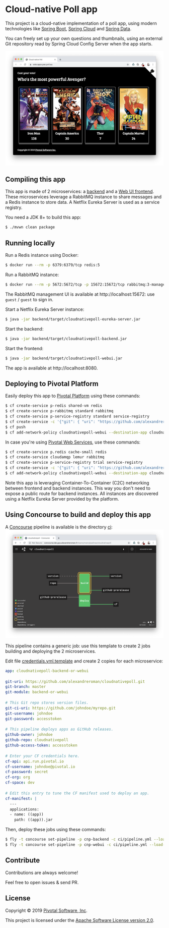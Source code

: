 # Cloud-native Poll app

This project is a cloud-native implementation of a poll app, using modern technologies
like [Spring Boot](https://spring.io/projects/spring-boot),
[Spring Cloud](https://spring.io/projects/spring-cloud) and
[Spring Data](https://spring.io/projects/spring-data).

You can freely set up your own questions and thumbnails, using an external Git repository
read by Spring Cloud Config Server when the app starts.

<img src="app-screenshot.png"/>

## Compiling this app

This app is made of 2 microservices: a [backend](backend) and a
[Web UI frontend](frontend). These microservices leverage a RabbitMQ instance to share
messages and a Redis instance to store data. A Netflix Eureka Server is used as a
service registry.

You need a JDK 8+ to build this app:
```bash
$ ./mvwn clean package
```

## Running locally

Run a Redis instance using Docker:
```bash
$ docker run --rm -p 6379:6379/tcp redis:5
```

Run a RabbitMQ instance:
```bash
$ docker run --rm -p 5672:5672/tcp -p 15672:15672/tcp rabbitmq:3-management
```

The RabbitMQ management UI is available at http://localhost:15672:
use `guest` / `guest` to sign in.

Start a Netflix Eureka Server instance:
```bash
$ java -jar backend/target/cloudnativepoll-eureka-server.jar
```

Start the backend:
```bash
$ java -jar backend/target/cloudnativepoll-backend.jar
```

Start the frontend:
```bash
$ java -jar backend/target/cloudnativepoll-webui.jar
```

The app is available at http://localhost:8080.

## Deploying to Pivotal Platform

Easily deploy this app to [Pivotal Platform](https://pivotal.io/platform)
using these commands:
```bash
$ cf create-service p-redis shared-vm redis
$ cf create-service p-rabbitmq standard rabbitmq
$ cf create-service p-service-registry standard service-registry
$ cf create-service -c '{"git": { "uri": "https://github.com/alexandreroman/cloudnativepoll-config", "cloneOnStart": "true" }}' p-config-server standard config-server
$ cf push
$ cf add-network-policy cloudnativepoll-webui --destination-app cloudnativepoll-backend
```

In case you're using [Pivotal Web Services](https://run.pivotal.io), use these commands:
```bash
$ cf create-service p.redis cache-small redis
$ cf create-service cloudamqp lemur rabbitmq
$ cf create-service p-service-registry trial service-registry
$ cf create-service -c '{"git": { "uri": "https://github.com/alexandreroman/cloudnativepoll-config", "cloneOnStart": "true" }}' p-config-server trial config-server
$ cf add-network-policy cloudnativepoll-webui --destination-app cloudnativepoll-backend
```

Note this app is leveraging Container-To-Container (C2C) networking between
frontend and backend instances. This way you don't need to expose a public route
for backend instances. All instances are discovered using a Netflix Eureka Server
provided by the platform.

## Using Concourse to build and deploy this app

A [Concourse](https://concourse-ci.org) pipeline is available is the directory [ci](ci):
<img src="concourse-screenshot.png"/> 

This pipeline contains a generic job: use this template to create 2 jobs building
and deploying the 2 microservices.

Edit file [credentials.yml.template](ci/credentials.yml.template)
and create 2 copies for each microservice:
```yaml
app: cloudnativepoll-backend-or-webui

git-uri: https://github.com/alexandreroman/cloudnativepoll.git
git-branch: master
git-module: backend-or-webui

# This Git repo stores version files.
git-ci-uri: https://github.com/johndoe/myrepo.git
git-username: johndoe
git-password: accesstoken

# This pipeline deploys apps as GitHub releases.
github-owner: johndoe
github-repo: cloudnativepoll
github-access-token: accesstoken

# Enter your CF credentials here.
cf-api: api.run.pivotal.io
cf-username: johndoe@pivotal.io
cf-password: secret
cf-org: org
cf-space: dev

# Edit this entry to tune the CF manifest used to deploy an app.
cf-manifest: |
  ---
  applications:
  - name: ((app))
    path: ((app)).jar
```

Then, deploy these jobs using these commands:
```bash
$ fly -t concourse set-pipeline -p cnp-backend -c ci/pipeline.yml --load-vars-from ci/credentials-backend.yml
$ fly -t concourse set-pipeline -p cnp-webui -c ci/pipeline.yml --load-vars-from ci/credentials-webui.yml
```

## Contribute

Contributions are always welcome!

Feel free to open issues & send PR.

## License

Copyright &copy; 2019 [Pivotal Software, Inc](https://pivotal.io).

This project is licensed under the [Apache Software License version 2.0](https://www.apache.org/licenses/LICENSE-2.0).

